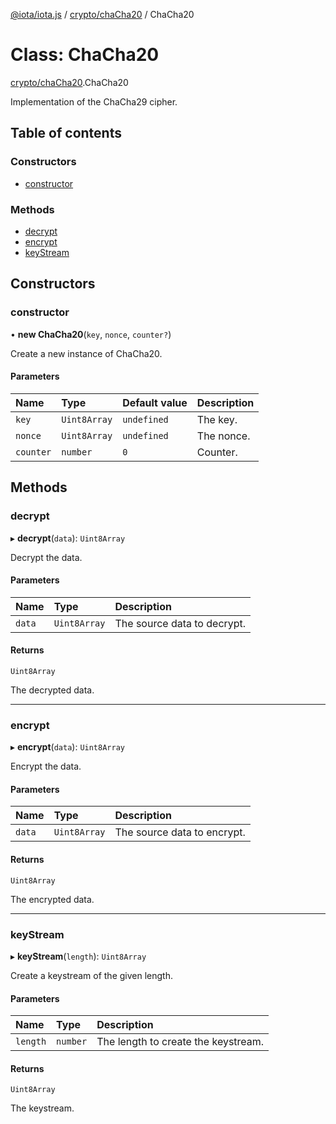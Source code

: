 [@iota/iota.js](../README.md) / [crypto/chaCha20](../modules/crypto_chaCha20.md) / ChaCha20

# Class: ChaCha20

[crypto/chaCha20](../modules/crypto_chaCha20.md).ChaCha20

Implementation of the ChaCha29 cipher.

## Table of contents

### Constructors

- [constructor](crypto_chaCha20.ChaCha20.md#constructor)

### Methods

- [decrypt](crypto_chaCha20.ChaCha20.md#decrypt)
- [encrypt](crypto_chaCha20.ChaCha20.md#encrypt)
- [keyStream](crypto_chaCha20.ChaCha20.md#keystream)

## Constructors

### constructor

• **new ChaCha20**(`key`, `nonce`, `counter?`)

Create a new instance of ChaCha20.

#### Parameters

| Name | Type | Default value | Description |
| :------ | :------ | :------ | :------ |
| `key` | `Uint8Array` | `undefined` | The key. |
| `nonce` | `Uint8Array` | `undefined` | The nonce. |
| `counter` | `number` | `0` | Counter. |

## Methods

### decrypt

▸ **decrypt**(`data`): `Uint8Array`

Decrypt the data.

#### Parameters

| Name | Type | Description |
| :------ | :------ | :------ |
| `data` | `Uint8Array` | The source data to decrypt. |

#### Returns

`Uint8Array`

The decrypted data.

___

### encrypt

▸ **encrypt**(`data`): `Uint8Array`

Encrypt the data.

#### Parameters

| Name | Type | Description |
| :------ | :------ | :------ |
| `data` | `Uint8Array` | The source data to encrypt. |

#### Returns

`Uint8Array`

The encrypted data.

___

### keyStream

▸ **keyStream**(`length`): `Uint8Array`

Create a keystream of the given length.

#### Parameters

| Name | Type | Description |
| :------ | :------ | :------ |
| `length` | `number` | The length to create the keystream. |

#### Returns

`Uint8Array`

The keystream.
